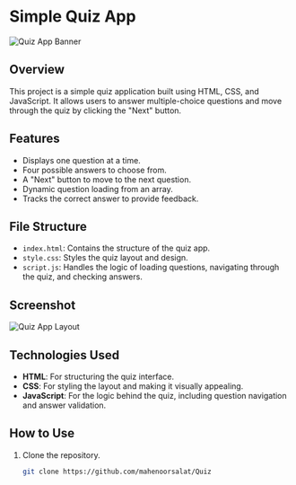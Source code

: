 # Simple Quiz App

![Quiz App Banner](https://encrypted-tbn0.gstatic.com/images?q=tbn:ANd9GcRyoxW98Xt0_ZYwE0I8044kbkKp9qghkMR3SQ&s)

## Overview

This project is a simple quiz application built using HTML, CSS, and JavaScript. It allows users to answer multiple-choice questions and move through the quiz by clicking the "Next" button.

## Features

- Displays one question at a time.
- Four possible answers to choose from.
- A "Next" button to move to the next question.
- Dynamic question loading from an array.
- Tracks the correct answer to provide feedback.

## File Structure

- `index.html`: Contains the structure of the quiz app.
- `style.css`: Styles the quiz layout and design.
- `script.js`: Handles the logic of loading questions, navigating through the quiz, and checking answers.

## Screenshot

![Quiz App Layout](https://encrypted-tbn0.gstatic.com/images?q=tbn:ANd9GcRyoxW98Xt0_ZYwE0I8044kbkKp9qghkMR3SQ&s)

## Technologies Used

- **HTML**: For structuring the quiz interface.
- **CSS**: For styling the layout and making it visually appealing.
- **JavaScript**: For the logic behind the quiz, including question navigation and answer validation.

## How to Use

1. Clone the repository.
   ```bash
   git clone https://github.com/mahenoorsalat/Quiz
